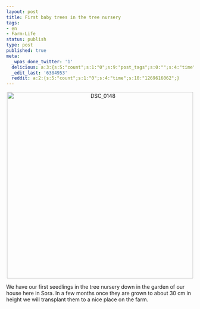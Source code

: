```yaml
---
layout: post
title: First baby trees in the tree nursery
tags:
- en
- Farm-Life
status: publish
type: post
published: true
meta:
  _wpas_done_twitter: '1'
  delicious: a:3:{s:5:"count";s:1:"0";s:9:"post_tags";s:0:"";s:4:"time";s:10:"1269616074";}
  _edit_last: '6384953'
  reddit: a:2:{s:5:"count";s:1:"0";s:4:"time";s:10:"1269616062";}
---
```

<div style="text-align:center;"><a href="http://www.flickr.com/photos/34665899@N00/4353756389" title="View 'DSC_0148' on Flickr.com"><img border="0" width="500" alt="DSC_0148" src="http://farm5.static.flickr.com/4035/4353756389_1716bcdd10.jpg"></a></div>

We have our first seedlings in the tree nursery down in the garden of our house here in Sora. In a few months once they are grown to about 30 cm in height we will transplant them to a nice place on the farm.
